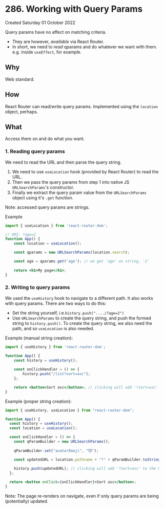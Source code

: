# 286. Working with Query Params
Created Saturday 01 October 2022

Query params have no affect on matching criteria.
- They are however, _available_ via React Router.
- In short, we need to _read_ qparams and do whatever we want with them. e.g. inside `useEffect`, for example.

## Why
Web standard.


## How
React Router can read/write query params. Implemented using the `location` object, perhaps.

## What
Access them on and do what you want.

### 1. Reading query params
We need to read the URL and then parse the query string.
1. We need to use `useLocation` hook (provided by React Router) to read the URL.
2. Then we pass the query params from step 1 into native JS `URLSearchParams`'s constructor.
3. Finally we extract the query param value from the `URLSearchParams` object using it's `.get` function.

Note: accessed query params are strings.

Example
```jsx
import { useLocation } from 'react-router-dom';

// URI: ?age=2
function App() {
	const location = useLocation();

	const qparams = new URLSearchParams(location.search);

	const age = qparams.get('age'); // we get 'age' as string, '2'
	
	return <h1>My page</h1>;
}
```

### 2. Writing to query params
We used the `useHistory` hook to navigate to a different path.
It also works with query params.
There are two ways to do this:
- Set the string yourself, i.e.`history.push("..../?age=2")`
- Use `URLSearchParams` to create the query string, and push the formed string to `history.push()`. To create the query string, we also need the path, and so `useLocation` is also needed.

Example (manual string creation):
```jsx
import { useHistory } from 'react-router-dom';

function App() {
	const history = useHistory();
	
	const onClickHandler = () => {
		history.push("/list?sort=asc");
	};

	return <button>Sort asc</button>; // clicking will add '?sort=asc' to the URL
}
```

Example (proper string creation):
```jsx
import { useHistory, useLocation } from "react-router-dom";

function App() {
  const history = useHistory();
  const location = useLocation();

  const onClickHandler = () => {
    const qParamBuilder = new URLSearchParams();
    
    qParamBuilder.set("avatarEmoji", "😼");

    const updatedURL = location.pathname + "?" + qParamBuilder.toString();
    
    history.push(updatedURL); // clicking will add '?sort=asc' to the URL
  };

  return <button onClick={onClickHandler}>Sort asc</button>;
}

```

Note: The page re-renders on navigate, even if only query params are being (potentially) updated.